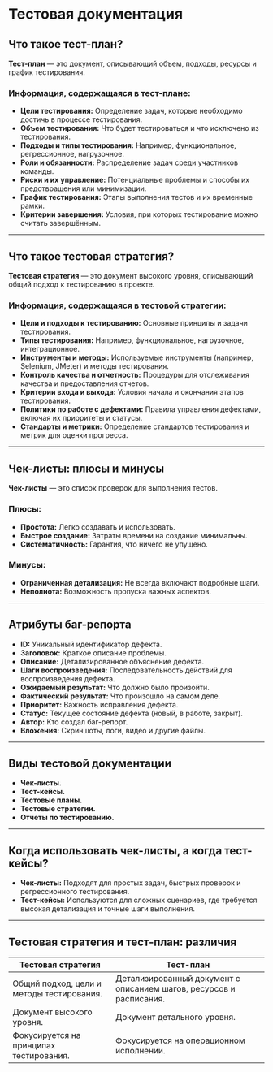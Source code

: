 # Тестовая документация 

## Что такое тест-план?
**Тест-план** — это документ, описывающий объем, подходы, ресурсы и график тестирования.

### Информация, содержащаяся в тест-плане:
- **Цели тестирования:** Определение задач, которые необходимо достичь в процессе тестирования.
- **Объем тестирования:** Что будет тестироваться и что исключено из тестирования.
- **Подходы и типы тестирования:** Например, функциональное, регрессионное, нагрузочное.
- **Роли и обязанности:** Распределение задач среди участников команды.
- **Риски и их управление:** Потенциальные проблемы и способы их предотвращения или минимизации.
- **График тестирования:** Этапы выполнения тестов и их временные рамки.
- **Критерии завершения:** Условия, при которых тестирование можно считать завершённым.

---

## Что такое тестовая стратегия?
**Тестовая стратегия** — это документ высокого уровня, описывающий общий подход к тестированию в проекте.

### Информация, содержащаяся в тестовой стратегии:
- **Цели и подходы к тестированию:** Основные принципы и задачи тестирования.
- **Типы тестирования:** Например, функциональное, нагрузочное, интеграционное.
- **Инструменты и методы:** Используемые инструменты (например, Selenium, JMeter) и методы тестирования.
- **Контроль качества и отчетность:** Процедуры для отслеживания качества и предоставления отчетов.
- **Критерии входа и выхода:** Условия начала и окончания этапов тестирования.
- **Политики по работе с дефектами:** Правила управления дефектами, включая их приоритеты и статусы.
- **Стандарты и метрики:** Определение стандартов тестирования и метрик для оценки прогресса.

---

## Чек-листы: плюсы и минусы
**Чек-листы** — это список проверок для выполнения тестов.

### Плюсы:
- **Простота:** Легко создавать и использовать.
- **Быстрое создание:** Затраты времени на создание минимальны.
- **Систематичность:** Гарантия, что ничего не упущено.

### Минусы:
- **Ограниченная детализация:** Не всегда включают подробные шаги.
- **Неполнота:** Возможность пропуска важных аспектов.

---

## Атрибуты баг-репорта
- **ID:** Уникальный идентификатор дефекта.
- **Заголовок:** Краткое описание проблемы.
- **Описание:** Детализированное объяснение дефекта.
- **Шаги воспроизведения:** Последовательность действий для воспроизведения дефекта.
- **Ожидаемый результат:** Что должно было произойти.
- **Фактический результат:** Что произошло на самом деле.
- **Приоритет:** Важность исправления дефекта.
- **Статус:** Текущее состояние дефекта (новый, в работе, закрыт).
- **Автор:** Кто создал баг-репорт.
- **Вложения:** Скриншоты, логи, видео и другие файлы.

---

## Виды тестовой документации
- **Чек-листы.**
- **Тест-кейсы.**
- **Тестовые планы.**
- **Тестовые стратегии.**
- **Отчеты по тестированию.**

---

## Когда использовать чек-листы, а когда тест-кейсы?
- **Чек-листы:** Подходят для простых задач, быстрых проверок и регрессионного тестирования.
- **Тест-кейсы:** Используются для сложных сценариев, где требуется высокая детализация и точные шаги выполнения.

---

## Тестовая стратегия и тест-план: различия
| **Тестовая стратегия** | **Тест-план** |
|-------------------------|---------------|
| Общий подход, цели и методы тестирования. | Детализированный документ с описанием шагов, ресурсов и расписания. |
| Документ высокого уровня. | Документ детального уровня. |
| Фокусируется на принципах тестирования. | Фокусируется на операционном исполнении. |
